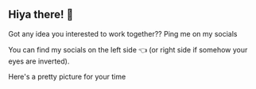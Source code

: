 ## Hiya there! 👋

Got any idea you interested to work together?? Ping me on my socials

You can find my socials on the left side 👈 (or right side if somehow your eyes are inverted).

Here's a pretty picture for your time


